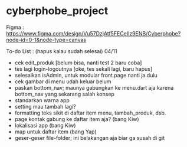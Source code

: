 # cyberphobe_project

Figma :
https://www.figma.com/design/Vu57DzjAtf5FECeIlz9ENB/Cyberphobe?node-id=0-1&node-type=canvas

To-do List : (hapus kalau sudah selesai)
04/11
- cek edit_produk [belum bisa, nanti test 2 baru coba]
- tes lagi login-logoutnya [oke, tes sekali lagi, baru hapus]
- selesaikan isAdmin, untuk modular front page nanti ja dulu
- cek gambar di menu udah keluar belum
- paskan bottom_nav; maunya gabungkan ke menu.dart aja karena bottom_nav yang sekarang salah konsep
- standarkan warna app
- setting mau tambah lagi?
- formatting teks sikit di daftar item menu, tambah_produk, dsb.
- page kontak gabung ke daftar item aja? (bang Kiw)
- lokalisasi app (bang Kiw)
- map untuk daftar item (bang Yap)
- geser-geser file-folder; ini belakangan aja biar ga susah di git